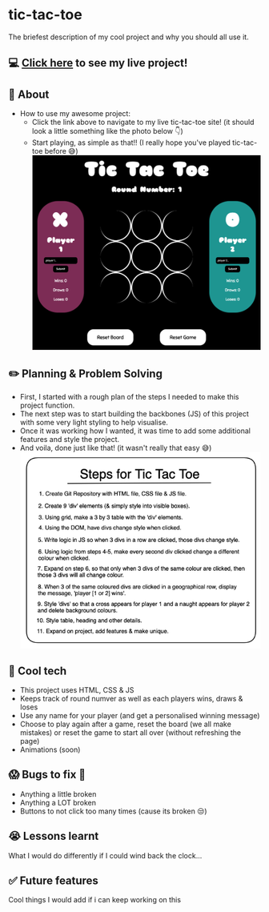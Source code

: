 # tic-tac-toe
The briefest description of my cool project and why you should all use it.

## :computer: [Click here](https://sam26git.github.io/tic-tac-toe/) to see my live project!

## :page_facing_up: About
- How to use my awesome project:
    - Click the link above to navigate to my live tic-tac-toe site! (it should look a little something like the photo below :point_down:)
    - Start playing, as simple as that!! (I really hope you've played tic-tac-toe before :sweat_smile:)
![screenshot of game](./gameScreen.png)


## :pencil2: Planning & Problem Solving
- First, I started with a rough plan of the steps I needed to make this project function.
- The next step was to start building the backbones (JS) of this project with some very light styling to help visualise.
- Once it was working how I wanted, it was time to add some additional features and style the project. 
- And voila, done just like that! (it wasn't really that easy :sweat_smile:)
![wireframe](./wireFrame.png)

## :rocket: Cool tech
- This project uses HTML, CSS & JS 
- Keeps track of round numver as well as each players wins, draws & loses
- Use any name for your player (and get a personalised winning message)
- Choose to play again after a game, reset the board (we all make mistakes) or reset the game to start all over (without refreshing the page) 
- Animations (soon)

## :scream: Bugs to fix :poop:
- Anything a little broken
- Anything a LOT broken
- Buttons to not click too many times (cause its broken :unamused:)

## :sob: Lessons learnt
What I would do differently if I could wind back the clock...

## :white_check_mark: Future features
Cool things I would add if i can keep working on this